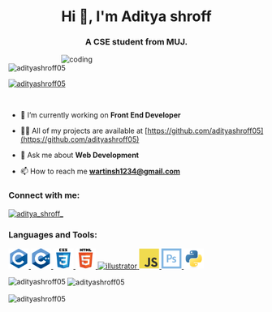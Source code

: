 <h1 align="center">Hi 👋, I'm Aditya shroff</h1>
<h3 align="center">A CSE student from MUJ.</h3>

<img align="right" alt="coding" width="400" src="![image](https://github.com/adityashroff05/Aditya-Shroff/assets/142039211/a0e023a0-962a-4d4b-90f7-2fae1bfa91f4)
">

<p align="left"> <img src="https://komarev.com/ghpvc/?username=adityashroff05&label=Profile%20views&color=0e75b6&style=flat" alt="adityashroff05" /> </p>

<p align="left"> <a href="https://github.com/ryo-ma/github-profile-trophy"><img src="https://github-profile-trophy.vercel.app/?username=adityashroff05" alt="adityashroff05" /></a> </p>

<p align="left"> <a href="https://twitter.com/" target="blank"><img src="https://img.shields.io/twitter/follow/?logo=twitter&style=for-the-badge" alt="" /></a> </p>

- 🔭 I’m currently working on **Front End Developer**

- 👨‍💻 All of my projects are available at [https://github.com/adityashroff05](https://github.com/adityashroff05)

- 💬 Ask me about **Web Development**

- 📫 How to reach me **wartinsh1234@gmail.com**

<h3 align="left">Connect with me:</h3>
<p align="left">
<a href="https://instagram.com/aditya_shroff_" target="blank"><img align="center" src="https://raw.githubusercontent.com/rahuldkjain/github-profile-readme-generator/master/src/images/icons/Social/instagram.svg" alt="aditya_shroff_" height="30" width="40" /></a>
</p>

<h3 align="left">Languages and Tools:</h3>
<p align="left"> <a href="https://www.cprogramming.com/" target="_blank" rel="noreferrer"> <img src="https://raw.githubusercontent.com/devicons/devicon/master/icons/c/c-original.svg" alt="c" width="40" height="40"/> </a> <a href="https://www.w3schools.com/cpp/" target="_blank" rel="noreferrer"> <img src="https://raw.githubusercontent.com/devicons/devicon/master/icons/cplusplus/cplusplus-original.svg" alt="cplusplus" width="40" height="40"/> </a> <a href="https://www.w3schools.com/css/" target="_blank" rel="noreferrer"> <img src="https://raw.githubusercontent.com/devicons/devicon/master/icons/css3/css3-original-wordmark.svg" alt="css3" width="40" height="40"/> </a> <a href="https://www.w3.org/html/" target="_blank" rel="noreferrer"> <img src="https://raw.githubusercontent.com/devicons/devicon/master/icons/html5/html5-original-wordmark.svg" alt="html5" width="40" height="40"/> </a> <a href="https://www.adobe.com/in/products/illustrator.html" target="_blank" rel="noreferrer"> <img src="https://www.vectorlogo.zone/logos/adobe_illustrator/adobe_illustrator-icon.svg" alt="illustrator" width="40" height="40"/> </a> <a href="https://developer.mozilla.org/en-US/docs/Web/JavaScript" target="_blank" rel="noreferrer"> <img src="https://raw.githubusercontent.com/devicons/devicon/master/icons/javascript/javascript-original.svg" alt="javascript" width="40" height="40"/> </a> <a href="https://www.photoshop.com/en" target="_blank" rel="noreferrer"> <img src="https://raw.githubusercontent.com/devicons/devicon/master/icons/photoshop/photoshop-line.svg" alt="photoshop" width="40" height="40"/> </a> <a href="https://www.python.org" target="_blank" rel="noreferrer"> <img src="https://raw.githubusercontent.com/devicons/devicon/master/icons/python/python-original.svg" alt="python" width="40" height="40"/> </a> </p>

<p><img align="left" src="https://github-readme-stats.vercel.app/api/top-langs?username=adityashroff05&show_icons=true&locale=en&layout=compact" alt="adityashroff05" /></p>

<p>&nbsp;<img align="center" src="https://github-readme-stats.vercel.app/api?username=adityashroff05&show_icons=true&locale=en" alt="adityashroff05" /></p>

<p><img align="center" src="https://github-readme-streak-stats.herokuapp.com/?user=adityashroff05&" alt="adityashroff05" /></p>
